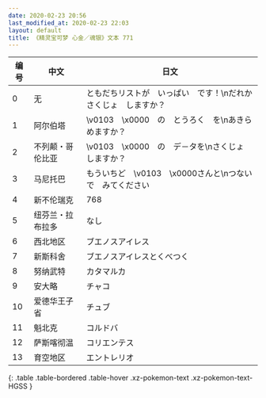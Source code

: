 ```yaml
---
date: 2020-02-23 20:56
last_modified_at: 2020-02-23 22:03
layout: default
title: 《精灵宝可梦 心金／魂银》文本 771
---
```

| 编号 | 中文 | 日文 |
| ---- | ---- | ---- |
| 0 | 无 | ともだちリストが　いっぱい　です！\nだれか　さくじょ　しますか？ |
| 1 | 阿尔伯塔 | \v0103　\x0000　の　とうろく　を\nあきらめますか？ |
| 2 | 不列颠・哥伦比亚 | \v0103　\x0000　の　デ－タを\nさくじょ　しますか？ |
| 3 | 马尼托巴 | もういちど　\v0103　\x0000さんと\nつないで　みてください |
| 4 | 新不伦瑞克 | 768 |
| 5 | 纽芬兰・拉布拉多 | なし |
| 6 | 西北地区 | ブエノスアイレス |
| 7 | 新斯科舍 | ブエノスアイレスとくべつく |
| 8 | 努纳武特 | カタマルカ |
| 9 | 安大略 | チャコ |
| 10 | 爱德华王子省 | チュブ |
| 11 | 魁北克 | コルドバ |
| 12 | 萨斯喀彻温 | コリエンテス |
| 13 | 育空地区 | エントレリオ |
{: .table .table-bordered .table-hover .xz-pokemon-text .xz-pokemon-text-HGSS }